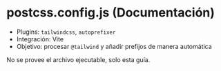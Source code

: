 # postcss.config.js (Documentación)

- Plugins: `tailwindcss`, `autoprefixer`
- Integración: Vite
- Objetivo: procesar `@tailwind` y añadir prefijos de manera automática

No se provee el archivo ejecutable, solo esta guía.
